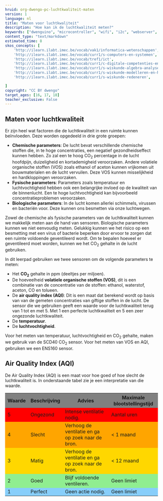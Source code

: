 ```yaml
---
hruid: org-dwengo-pc-luchtkwaliteit-maten
version: 1
language: nl
title: "Maten voor luchtkwaliteit"
description: "Hoe kan ik de luchtkwaliteit meten?"
keywords: ["dwenguino", "microcontroller", "wifi", "i2c", "webserver", "internet", "co2", "luchtkwaliteit"]
content_type: "text/markdown"
estimated_time: 8
skos_concepts: [
    'http://ilearn.ilabt.imec.be/vocab/vak1/informatica-wetenschappen', 
    'http://ilearn.ilabt.imec.be/vocab/curr1/s-computers-en-systemen',
    'http://ilearn.ilabt.imec.be/vocab/tref1/ict',
    'http://ilearn.ilabt.imec.be/vocab/curr1/c-digitale-competenties-en-mediawijsheid',
    'http://ilearn.ilabt.imec.be/vocab/curr1/s-wiskunde-algebra-analyse',
    'http://ilearn.ilabt.imec.be/vocab/curr1/s-wiskunde-modelleren-en-heuristiek',
    'http://ilearn.ilabt.imec.be/vocab/curr1/s-wiskunde-redeneren',

]
copyright: "CC BY dwengo"
target_ages: [16, 17, 18]
teacher_exclusive: False
---
```



## Maten voor luchtkwaliteit

Er zijn heel wat factoren die de luchtkwaliteit in een ruimte kunnen beïnvloeden. Deze worden opgedeeld in drie grote groepen:

* **Chemische parameters**: De lucht bevat verschillende chemische stoffen die, in te hoge concentraties, een negatief gezondheidseffect kunnen hebben. Zo zal een te hoog CO<sub>2</sub> percentage in de lucht hoofdpijn, duizeligheid en kortademigheid veroorzaken. Andere volatiele organische stoffen (VOS) zoals ethanol of aceton kunnen vrijkomen uit bouwmaterialen en de lucht vervuilen. Deze VOS kunnen misselijkheid en hardkloppingen veroorzaken.
* **Fysische parameters**: Parameters zoals temperatuur en luchtvochtigheid hebben ook een belangrijke invloed op de kwaliteit van de binnenlucht. Een te hoge luchtvochtigheid kan bijvoorbeeld concentratieproblemen veroorzaken.
* **Biologische parameters**: In de lucht komen allerlei schimmels, virussen en bacteriën voor. Deze kunnen ons besmetten via onze luchtwegen.

Zowel de chemische als fysische parameters van de luchtkwaliteit kunnen we makkelijk meten aan de hand van sensoren. Biologische parameters kunnen we niet eenvoudig meten. Gelukkig kunnen we het risico op een besmetting met een virus of bacterie beperken door ervoor te zorgen dat een ruimte voldoende geventileerd wordt. Om te bepalen hoeveel er geventileerd moet worden, kunnen we het CO<sub>2</sub> gehalte in de lucht gebruiken. 

In dit leerpad gebruiken we twee sensoren om de volgende parameters te meten:
* Het <strong>CO<sub>2</sub></strong> gehalte in ppm (deeltjes per miljoen).
* De hoeveelheid <strong>volatiele organische stoffen (VOS)</strong>, dit is een combinatie van de concentratie van de stoffen: ethanol, waterstof, aceton, CO en tolueen.
* De **air quality index (AQI)**: Dit is een maat dat berekend wordt op basis van van de gemeten concentraties van giftige stoffen in de lucht. De sensor die we gebruiken geeft een waarde voor de luchtkwaliteit terug van 1 tot en met 5. Met 1 een perfecte luchtkwaliteit en 5 een zeer ongezonde luchtkwaliteit. 
* De **temperatuur**.
* De **luchtvochtigheid**.

Voor het meten van temperatuur, luchtvochtigheid en CO<sub>2</sub> gehalte, maken we gebruik van de SCD40 CO<sub>2</sub> sensor. Voor het meten van VOS en AQI, gebruiken we een ENS160 sensor.


<div class="dwengo-content sideinfo">
    <h2 class="title">Air Quality Index (AQI)</h2>
    <div class="content">
        <p>De Air Quality Index (AQI) is een maat voor hoe goed of hoe slecht de luchtkwaliteit is. In onderstaande tabel zie je een interpretatie van die waarde.</p>
        <table>
            <tr style="background-color:gray">
                <th>Waarde</th>
                <th>Beschrijving</th>
                <th>Advies</th>
                <th>Maximale blootstellingstijd</th>
            </tr>
            <tr style="background-color:red">
                <td>5</td>
                <td>Ongezond</td>
                <td>Intense ventilatie nodig.</td>
                <td>Aantal uren</td>
            </tr>
            <tr style="background-color:orange">
                <td>4</td>
                <td>Slecht</td>
                <td>Verhoog de ventilatie en ga op zoek naar de bron.</td>
                <td>&lt; 1 maand</td>
            </tr>
            <tr style="background-color:gold">
                <td>3</td>
                <td>Matig</td>
                <td>Verhoog de ventilatie en ga op zoek naar de bron.</td>
                <td>&lt; 12 maand</td>
            </tr>
            <tr style="background-color:lightgreen">
                <td>2</td>
                <td>Goed</td>
                <td>Blijf voldoende ventileren.</td>
                <td>Geen limiet</td>
            </tr>
            <tr style="background-color:LightSkyBlue">
                <td>1</td>
                <td>Perfect</td>
                <td>Geen actie nodig.</td>
                <td>Geen limiet</td>
            </tr>
        </table>
    </div>
</div>






